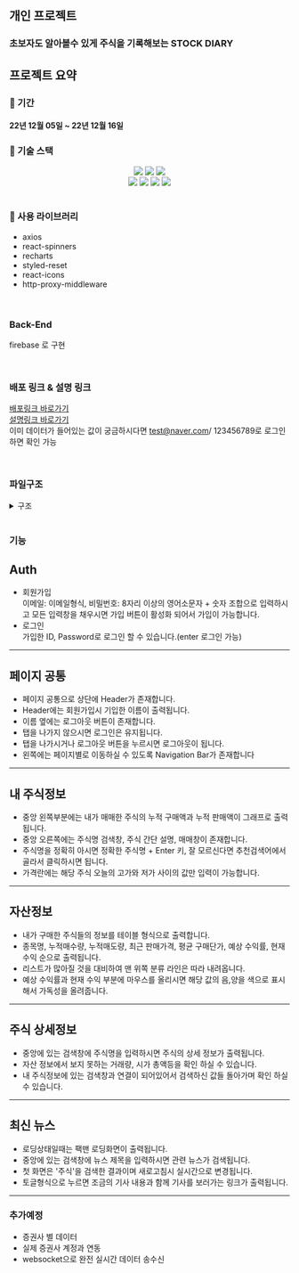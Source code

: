 ## 개인 프로젝트

### 초보자도 알아볼수 있게 주식을 기록해보는 STOCK DIARY

## 프로젝트 요약

### 📆 기간

#### 22년 12월 05일 ~ 22년 12월 16일

### 🔧 기술 스택

<div align=center> 
  <img src="https://img.shields.io/badge/react-61DAFB?style=for-the-badge&logo=react&logoColor=black"/> 
  <img src="https://img.shields.io/badge/typescript-3178c6?style=for-the-badge&logo=typescript&logoColor=white"/>   
  <img src="https://img.shields.io/badge/styled_components-DB7093?style=for-the-badge&logo=styled-components&logoColor=white"/><br/>
  <img src="https://img.shields.io/badge/github-181717?style=for-the-badge&logo=github&logoColor=white"/>
  <img src="https://img.shields.io/badge/git-F05032?style=for-the-badge&logo=git&logoColor=white"/> <img src="https://img.shields.io/badge/react_router_dom-CA4245?style=for-the-badge&logo=reactrouter&logoColor=white"/>  
   <img src="https://img.shields.io/badge/react_recoil-3DDC84?style=for-the-badge&logo=react-recoil-async&logoColor=white"/> 
</div>
<br/>

### 🔧 사용 라이브러리
- axios
- react-spinners
- recharts
- styled-reset
- react-icons
- http-proxy-middleware

<br>

### Back-End
firebase 로 구현

<br>

### 배포 링크 & 설명 링크

[배포링크 바로가기](https://master--stock-diary.netlify.app/) <br/>
[설명링크 바로가기](https://rounded-grey-2bb.notion.site/Stock-Diary-0bb84fa26b234defbe0c9ed75491e15a) <br/>
이미 데이터가 들어있는 값이 궁금하시다면 test@naver.com/ 123456789로 로그인하면 확인 가능

<br/>

### 파일구조
<details>
<summary> 구조</summary>
<div markdown="1">

```
🗂 src
 ┣ 📁 components
   ┣ Error404.tsx
   ┣ Header.tsx
   ┣ Layout.tsx
   ┣ Loading.tsx
   ┣ SearchBar.tsx
   ┗ SideBar.tsx
 ┣ 📁 pages
   ┣ 📁 auth
     ┣ Login.tsx
     ┗ Sign.tsx
   ┣ 📁 main
     ┣ 📁 mainCapital.tsx
       ┣ MainCapital.tsx
       ┗ MainChart.tsx
     ┣ Main.tsx
     ┣ MainCalc.tsx
    ┣ 📁 myStockDetail
      ┗ MyStockDetail.tsx
   ┣ StockList.tsx
   ┗ StockNews.tsx
 ┣ 📁 recoil
   ┗ atom.ts
 ┣ 📁 service
   ┣ 📁 axios
     ┣ AxiosApi.ts
   ┣ 📁 firebase
     ┣ fbAuth.ts
     ┗ fbInit.ts
   ┗ getStore.ts
 ┣ 📂 utils
   ┣ convert.ts
   ┣ inlineStyle.ts
   ┗ regExp.ts
 ┣ 📂 types
   ┗ interface.ts
 ┣ index.tsx
 ┗ router.tsx
```

</div>
</details>

<br>

### 기능

## Auth
- 회원가입  
이메일: 이메일형식, 비밀번호: 8자리 이상의 영어소문자 + 숫자 조합으로 입력하시고
모든 입력창을 채우시면 가입 버튼이 활성화 되어서 가입이 가능합니다.
- 로그인  
 가입한 ID, Password로 로그인 할 수 있습니다.(enter 로그인 가능)
 
 <hr/>

## 페이지 공통
- 페이지 공통으로 상단에 Header가 존재합니다.
- Header에는 회원가입시 기입한 이름이 출력됩니다.
- 이름 옆에는 로그아웃 버튼이 존재합니다.
- 탭을 나가지 않으시면 로그인은 유지됩니다.
- 탭을 나가시거나 로그아웃 버튼을 누르시면 로그아웃이 됩니다.
- 왼쪽에는 페이지별로 이동하실 수 있도록 Navigation Bar가 존재합니다

<hr/>

## 내 주식정보  
- 중앙 왼쪽부분에는 내가 매매한 주식의 누적 구매액과 누적 판매액이 그래프로 출력됩니다.
- 중앙 오른쪽에는 주식명 검색창, 주식 간단 설명, 매매창이 존재합니다.
- 주식명을 정확히 아시면 정확한 주식명 + Enter 키, 잘 모르신다면 추천검색어에서 골라서 클릭하시면 됩니다.
- 가격란에는 해당 주식 오늘의 고가와 저가 사이의 값만 입력이 가능합니다.

<hr/>

## 자산정보  
- 내가 구매한 주식들의 정보를 테이블 형식으로 출력합니다.
- 종목명, 누적매수량, 누적매도량, 최근 판매가격, 평균 구매단가, 예상 수익률, 현재 수익 순으로 출력됩니다.
- 리스트가 많아질 것을 대비하여 맨 위쪽 분류 라인은 따라 내려옵니다.
- 예상 수익률과 현재 수익 부분에 마우스를 올리시면 해당 값의 음,양을 색으로 표시해서 가독성을 올려줍니다.

<hr/>

## 주식 상세정보  
- 중앙에 있는 검색창에 주식명을 입력하시면 주식의 상세 정보가 출력됩니다.
- 자산 정보에서 보지 못하는 거래량, 시가 총액등을 확인 하실 수 있습니다.
- 내 주식정보에 있는 검색창과 연결이 되어있어서 검색하신 값들 돌아가며 확인 하실 수 있습니다.

<hr/>

## 최신 뉴스
- 로딩상태일때는 팩맨 로딩화면이 출력됩니다.
- 중앙에 있는 검색창에 뉴스 제목을 입력하시면 관련 뉴스가 검색됩니다.
- 첫 화면은 '주식'을 검색한 결과이며 새로고침시 실시간으로 변경됩니다.
- 토글형식으로 누르면 조금의 기사 내용과 함께 기사를 보러가는 링크가 출력됩니다.

<hr/>

### 추가예정
- 증권사 별 데이터
- 실제 증권사 계정과 연동
- websocket으로 완전 실시간 데이터 송수신
